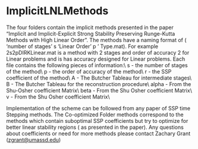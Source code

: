 # ImplicitLNLMethods
The four folders contain the implicit methods presented in the paper “Implicit and Implicit-Explicit Strong Stability Preserving Runge-Kutta Methods with High Linear Order”.  The methods have a naming format of ( ‘number of stages’ s  ‘Linear Order’ p ’ Type.mat).  For example 2s2pDIRKLinear.mat is a method with 2 stages and order of accuracy 2 for Linear problems and is has accuracy designed for Linear problems.  Each file contains the following pieces of information:\\
s - the number of stages of the method\\
p - the order of accuracy of the method\\
r - the SSP coefficient of the method\\
A - The Butcher Tableau for intermediate stages\\
B - The Butcher Tableau for the reconstruction procedure\\
alpha - From the Shu-Osher coefficient Matrix\\
beta  - From the Shu Osher coefficient Matrix\\
v	- From the Shu Osher coefficient Matrix\\
 
Implementation of the scheme can be followed from any paper of SSP time Stepping methods.
The Co-optimized Folder methods correspond to the methods which contain suboptimal SSP coefficients but try to optimize for better linear stability regions ( as presented in the paper).
Any questions about coefficients or need for more methods please contact Zachary Grant (zgrant@umassd.edu) 
